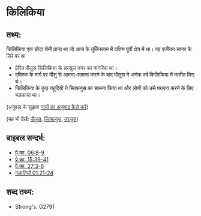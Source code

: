 # किलिकिया #

## तथ्य: ##

किलिकिया एक छोटा रोमी प्रान्त था जो आज के तुर्किस्तान में दक्षिण पूर्वी क्षेत्र में था। वह एजीयन सागर के सिरे पर था

* प्रेरित पौलुस किलिकिया के तरसुस नगर का नागरिक था।
* दमिश्क के मार्ग पर यीशु से आमना-सामना करने के बाद पौलुस ने अनेक वर्ष किलिकिया में व्यतीत किए थे।
* किलिकिया के कुछ यहूदियों ने स्तिफनुस का सामना किया था और लोगों को उसे पथराव करने के लिए भड़काया था।

(अनुवाद के सुझाव [नामों का अनुवाद कैसे करें](rc://en/ta/man/translate/translate-names))

(यह भी देखें: [पौलुस](../names/paul.md), [स्तिफनुस](../names/stephen.md), [तरसुस](../names/tarsus.md))

## बाइबल सन्दर्भ: ##

* [प्रे.का. 06:8-9](rc://en/tn/help/act/06/08)
* [प्रे.का. 15:39-41](rc://en/tn/help/act/15/39)
* [प्रे.का. 27:3-6](rc://en/tn/help/act/27/03)
* [गलातियों 01:21-24](rc://en/tn/help/gal/01/21)

## शब्द तथ्य: ##

* Strong's: G2791
